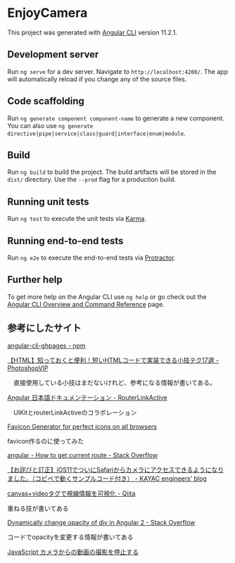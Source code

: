 # EnjoyCamera

This project was generated with [Angular CLI](https://github.com/angular/angular-cli) version 11.2.1.

## Development server

Run `ng serve` for a dev server. Navigate to `http://localhost:4200/`. The app will automatically reload if you change any of the source files.

## Code scaffolding

Run `ng generate component component-name` to generate a new component. You can also use `ng generate directive|pipe|service|class|guard|interface|enum|module`.

## Build

Run `ng build` to build the project. The build artifacts will be stored in the `dist/` directory. Use the `--prod` flag for a production build.

## Running unit tests

Run `ng test` to execute the unit tests via [Karma](https://karma-runner.github.io).

## Running end-to-end tests

Run `ng e2e` to execute the end-to-end tests via [Protractor](http://www.protractortest.org/).

## Further help

To get more help on the Angular CLI use `ng help` or go check out the [Angular CLI Overview and Command Reference](https://angular.io/cli) page.


## 参考にしたサイト

[angular-cli-ghpages - npm](https://www.npmjs.com/package/angular-cli-ghpages)

[【HTML】知っておくと便利！短いHTMLコードで実装できる小技テク17選 \- PhotoshopVIP](https://photoshopvip.net/129002)

　直接使用している小技はまだないけれど、参考になる情報が書いてある。

[Angular 日本語ドキュメンテーション \- RouterLinkActive](https://angular.jp/api/router/RouterLinkActive)

　UIKitとrouterLinkActiveのコラボレーション

[Favicon Generator for perfect icons on all browsers](https://realfavicongenerator.net/)

favicon作るのに使ってみた

[angular \- How to get current route \- Stack Overflow](https://stackoverflow.com/questions/34597835/how-to-get-current-route)

[【お詫びと訂正】iOS11でついにSafariからカメラにアクセスできるようになりました。（コピペで動くサンプルコード付き） \- KAYAC engineers' blog](https://techblog.kayac.com/webcamera-preview-for-ios11)

[canvas\+videoタグで視線情報を可視化 \- Qiita](https://qiita.com/unitia0323/items/771f86cb2d7cb7a95682)

重ねる技が書いてある

[Dynamically change opacity of div in Angular 2 \- Stack Overflow](https://stackoverflow.com/questions/38076819/dynamically-change-opacity-of-div-in-angular-2)

コードでopacityを変更する情報が書いてある

[JavaScript カメラからの動画の撮影を停止する](https://zukucode.com/2019/09/javascript-camera-stop.html)
